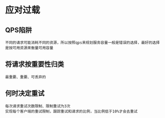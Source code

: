 # 应对过载

## QPS陷阱
    不同的请求可能消耗不同的资源，所以按照qps来规划服务容量一般是错误的选择，最好的选择是按可用资源来衡量可用容量

## 将请求按重要性归类
    最重要、重要、可丢弃的

## 何时决定重试
    每次请求重试次数限制、限制重试为3次
    实现每个客户端的重试限制，跟踪重试和请求的比例，当比例低于10%才会去重试
